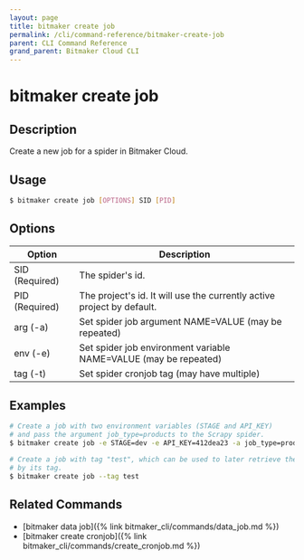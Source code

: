 ```yaml
---
layout: page
title: bitmaker create job
permalink: /cli/command-reference/bitmaker-create-job
parent: CLI Command Reference
grand_parent: Bitmaker Cloud CLI
---
```


# bitmaker create job

## Description

Create a new job for a spider in Bitmaker Cloud.

## Usage

```bash
$ bitmaker create job [OPTIONS] SID [PID]
```

## Options

|Option|Description|
| ---- | --------- |
|SID (Required)|The spider's id.|
|PID (Required)|The project's id. It will use the currently active project by default.|
|arg (-a)|Set spider job argument NAME=VALUE (may be repeated)|
|env (-e)|Set spider job environment variable NAME=VALUE (may be repeated)|
|tag (-t)|Set spider cronjob tag (may have multiple)|

## Examples

```bash
# Create a job with two environment variables (STAGE and API_KEY)
# and pass the argument job_type=products to the Scrapy spider.
$ bitmaker create job -e STAGE=dev -e API_KEY=412dea23 -a job_type=products

# Create a job with tag "test", which can be used to later retrieve the job
# by its tag.
$ bitmaker create job --tag test
```

## Related Commands

- [bitmaker data job]({% link bitmaker_cli/commands/data_job.md %})
- [bitmaker create cronjob]({% link bitmaker_cli/commands/create_cronjob.md %})
